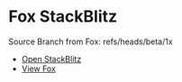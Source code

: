 # Fox StackBlitz

Source Branch from Fox: refs/heads/beta/1x

- [Open StackBlitz](https://stackblitz.com/github/assecosolutions/fox-stackblitz/tree/9773980d8196d401110df49f758da8033d877207?terminal=start)
- [View Fox](https://github.com/assecosolutions/fox/tree/ef679798fc1c57319857cca135ad08f142de75eb)
